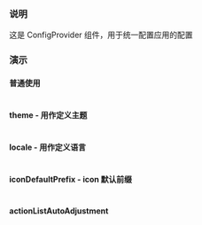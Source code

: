 ### 说明

这是 ConfigProvider 组件，用于统一配置应用的配置

### 演示

#### 普通使用

```js {"codepath": "demo.jsx"}
```

#### theme - 用作定义主题

```js {"codepath": "theme.jsx"}
```

#### locale - 用作定义语言

```js {"codepath": "locale.jsx"}
```

#### iconDefaultPrefix - icon 默认前缀

```js {"codepath": "icon.jsx"}
```

#### actionListAutoAdjustment

```js {"codepath": "actionList.jsx"}
```
